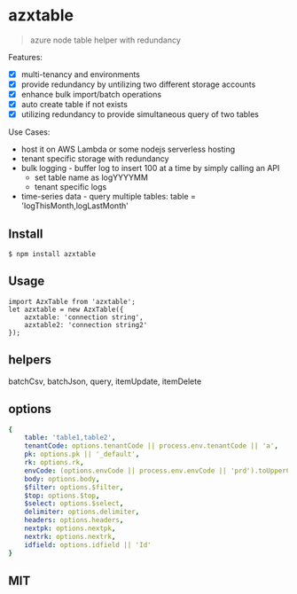 # azxtable
> azure node table helper with redundancy

Features:
- [x] multi-tenancy and environments
- [x] provide redundancy by untilizing two different storage accounts
- [x] enhance bulk import/batch operations
- [x] auto create table if not exists
- [x] utilizing redundancy to provide simultaneous query of two tables

Use Cases:
* host it on AWS Lambda or some nodejs serverless hosting
* tenant specific storage with redundancy
* bulk logging - buffer log to insert 100 at a time by simply calling an API
    * set table name as logYYYYMM
    * tenant specific logs
* time-series data - query multiple tables: table = 'logThisMonth,logLastMonth'


## Install

```
$ npm install azxtable
```

## Usage
```
import AzxTable from 'azxtable';
let azxtable = new AzxTable({
    azxtable: 'connection string', 
    azxtable2: 'connection string2'
});
```
## helpers
batchCsv, batchJson, query, itemUpdate, itemDelete

## options
```yml
{
    table: 'table1,table2',
    tenantCode: options.tenantCode || process.env.tenantCode || 'a',
    pk: options.pk || '_default',
    rk: options.rk,
    envCode: (options.envCode || process.env.envCode || 'prd').toUpperCase(),
    body: options.body,
    $filter: options.$filter,
    $top: options.$top,
    $select: options.$select,
    delimiter: options.delimiter,
    headers: options.headers,
    nextpk: options.nextpk,
    nextrk: options.nextrk,
    idfield: options.idfield || 'Id'
}
```


## MIT
